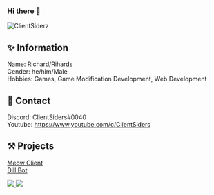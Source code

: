 ### Hi there 👋
<p align="left"> <img src="https://komarev.com/ghpvc/?username=ClientSiderz&label=Views&color=blue&style=plastic" alt="ClientSiderz" /> </p>

## ✨ Information
Name: Richard/Rihards<br>
Gender: he/him/Male<br>
Hobbies: Games, Game Modification Development, Web Development<br>

## 📱 Contact
Discord: ClientSiders#0040<br>
Youtube: https://www.youtube.com/c/ClientSiders<br>

## ⚒ Projects
[Meow Client](https://meowclient.club)<br>
[Dill Bot](https://discord.com/api/oauth2/authorize?client_id=821462938820935700&permissions=403995486295&scope=bot%20applications.commands)<br>


<a href="https://github.com/ClientSiderz">
  <img src="https://github-readme-stats.vercel.app/api/top-langs/?username=ClientSiderz&theme=dark_dimmed&hide_langs_below=1">
</a>
<a href="https://github.com/ClientSiderz">
 <img src="https://github-readme-stats.vercel.app/api?username=ClientSiderz&show_icons=true&theme=dark_dimmed">
</a>

